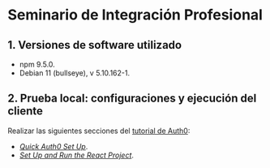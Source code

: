 # Seminario de Integración Profesional

## 1. Versiones de software utilizado

+ npm 9.5.0.
+ Debian 11 (bullseye), v 5.10.162-1.

## 2. Prueba local: configuraciones y ejecución del cliente

Realizar las siguientes secciones del [tutorial de Auth0](https://developer.auth0.com/resources/code-samples/full-stack/hello-world/basic-role-based-access-control/spa/react-javascript/spring-java):

+ [_Quick Auth0 Set Up_](https://developer.auth0.com/resources/code-samples/full-stack/hello-world/basic-role-based-access-control/spa/react-javascript/spring-java#quick-auth-0-set-up).
+ [_Set Up and Run the React Project_](https://developer.auth0.com/resources/code-samples/full-stack/hello-world/basic-role-based-access-control/spa/react-javascript/spring-java#set-up-and-run-the-react-project).
